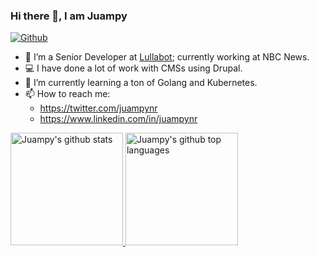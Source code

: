 ### Hi there 👋, I am Juampy

[![Github](https://img.shields.io/github/followers/juampynr?label=Follow&style=social)](https://github.com/juampynr)

- 🔭 I’m a Senior Developer at [Lullabot](https://www.lullabot.com/about/juampy-nr); currently working at NBC News.
- 💻 I have done a lot of work with CMSs using Drupal.
- 🌱 I’m currently learning a ton of Golang and Kubernetes.
- 📫 How to reach me:
  - https://twitter.com/juampynr
  - https://www.linkedin.com/in/juampynr

<a href="https://github.com/juampynr">
  <img height="180em" src="https://github-readme-stats.vercel.app/api?username=juampynr&show_icons=true&theme=merko&count_private=true" alt="Juampy's github stats" />
  <img height="180em" src="https://github-readme-stats.vercel.app/api/top-langs/?username=juampynr&theme=merko&layout=compact" alt="Juampy's github top languages" />
</a>
<br/>

<!--
**juampynr/juampynr** is a ✨ _special_ ✨ repository because its `README.md` (this file) appears on your GitHub profile.

Here are some ideas to get you started:

- 🔭 I’m currently working on ...
- 🌱 I’m currently learning ...
- 👯 I’m looking to collaborate on ...
- 🤔 I’m looking for help with ...
- 💬 Ask me about ...
- 📫 How to reach me: ...
- 😄 Pronouns: ...
- ⚡ Fun fact: ...
-->
